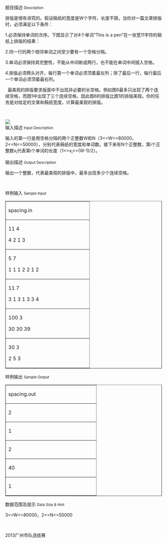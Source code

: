 <div class="panel panel-default">
<div class="area-title">
<span>
题目描述
<small>Description</small>
</span></div>
<div class="panel-body">

<p>排版是很有讲究的。假设稿纸的宽度是W个字符，长度不限，当你对一篇文章排版时，必须满足以下条件：</p>
<p>1.必须保持单词的次序。下图显示了对4个单词“This is a pen”在一张宽11字符的稿纸上排版的结果：</p>
<p>2.同一行的两个相邻单词之间至少要有一个空格分隔。</p>
<p>3.单词必须保持其完整性，不能从中间断成两行，也不能在单词中间插入空格。</p>
<p>4.排版必须两头对齐，每行第一个单词必须顶着最左列；除了最后一行，每行最后一个单词必须顶着最右列。</p>
<p>  最美观的排版要求版面中不出现非必要的长空格。例如图6最多只出现了两个连续空格，而图1中出现了三个连续空格，因此图6的排版比图1的排版美观。你的任务是对给定的文章和稿纸宽度，计算最美观的排版。</p>
<p> </p>

<img src="/source/codevs/codevs-2576/img/aHR0cDovL3d3dy5qb3lvaS5jbi9wcm9ibGVtL2NvZGV2cy0yNTc2L2h0dHA6Ly9jb2RldnMuY24vbWVkaWEvaW1hZ2UvcHJvYmxlbS8yNTc2LnBuZw==.png" style="max-width:700px">

</div>
</div>

<div class="panel panel-default">
<div class="area-title">
<span>
输入描述
<small>Input Description</small>
</span></div>
<div class="panel-body">
<p>输入的第一行是用空格分隔的两个正整数W和N（3&lt;=W&lt;=80000，2&lt;=N&lt;=50000），分别代表稿纸的宽度和单词数。接下来有N个正整数，第i个正整数x<sub>i</sub>代表第i个单词的长度（1&lt;=x<sub>i</sub>&lt;=(W-1)/2）。</p>

</div>
</div>
<div  class="panel panel-default">
<div class="area-title">
<span>
输出描述
<small>Output Description</small>
</span></div>
<div class="panel-body">

<p>输出一个整数，代表最美观的排版中，最多出现多少个连续空格。</p>
<p>&nbsp;</p>

</div>
</div>


<div class="panel panel-default">
<div class="area-title">
<span>
样例输入
<small>Sample Input</small>
</span></div>
<div class="panel-body">
<table border="1" cellpadding="0" cellspacing="0">
<tbody>
<tr>
<td valign="top" width="253">
<p>spacing.in</p>
</td>
</tr>
<tr>
<td valign="top" width="253">
<p>11 4</p>
<p>4 2 1 3</p>
</td>
</tr>
<tr>
<td valign="top" width="253">
<p>5 7</p>
<p>1 1 1 2 2 1 2</p>
</td>
</tr>
<tr>
<td valign="top" width="253">
<p>11 7</p>
<p>3 1 3 1 3 3 4</p>
</td>
</tr>
<tr>
<td valign="top" width="253">
<p>100 3</p>
<p>30 30 39</p>
</td>
</tr>
<tr>
<td valign="top" width="253">
<p>30 3</p>
<p>2 5 3</p>
</td>
</tr>
</tbody>
</table>

</div>
</div>

<div class="panel panel-default">
<div class="area-title">
<span>
样例输出
<small>Sample Output</small>
</span></div>
<div class="panel-body">
<table border="1" cellpadding="0" cellspacing="0">
<tbody>
<tr>
<td valign="top" width="275">
<p>spacing.out</p>
</td>
</tr>
<tr>
<td valign="top" width="275">
<p>2</p>
</td>
</tr>
<tr>
<td valign="top" width="275">
<p>1</p>
</td>
</tr>
<tr>
<td valign="top" width="275">
<p>2</p>
</td>
</tr>
<tr>
<td valign="top" width="275">
<p>40</p>
</td>
</tr>
<tr>
<td valign="top" width="275">
<p>1</p>
</td>
</tr>
</tbody>
</table>

</div>
</div>

<div class="panel panel-default">
<div class="area-title">
<span>
数据范围及提示
<small>Data Size & Hint</small>
</span></div>
<div class="panel-body">
<p>3&lt;=W&lt;=80000，2&lt;=N&lt;=50000 </p>
<p> </p>
<p>2013广州市队选拔赛</p>
</div>
</div>